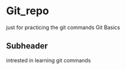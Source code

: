# Git_repo
just for practicing the git commands
Git Basics
## Subheader
intrested in learning git commands
